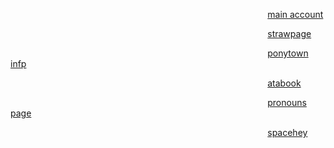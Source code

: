                                        [main account](https://github.com/praise-the-lamb)
                                      
                                       [strawpage](https://praise-the-lamb.straw.page/)

                                       [ponytown infp](https://praise-the-goat.straw.page/)

                                       [atabook](https://infestissumam.atabook.org/)

                                       [pronouns page](https://en.pronouns.page/@praise-the-lamb)

                                       [spacehey](https://spacehey.com/seveninchesofsatanicpanic)

